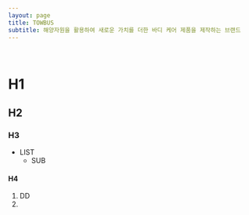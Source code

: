 ```yaml
---
layout: page
title: TOWBUS
subtitle: 해양자원을 활용하여 새로운 가치를 더한 바디 케어 제품을 제작하는 브랜드
---
```


<br/>

# H1
## H2
### H3
- LIST 
  - SUB

#### H4
1. DD
2. 